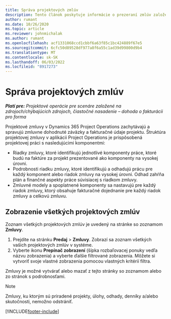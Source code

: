 ```yaml
---
title: Správa projektových zmlúv
description: Tento článok poskytuje informácie o prezeraní zmlúv založených na projekte.
author: rumant
ms.date: 10/26/2020
ms.topic: article
ms.reviewer: johnmichalak
ms.author: rumant
ms.openlocfilehash: acf1331068ccd1cbbf6a63f85c1bc424889f67e5
ms.sourcegitcommit: 6cfc50d89528df977a8f6a55c1ad39d99800d9b4
ms.translationtype: MT
ms.contentlocale: sk-SK
ms.lasthandoff: 06/03/2022
ms.locfileid: "8917273"
---
```

# <a name="manage-project-contracts"></a>Správa projektových zmlúv

_**Platí pre:** Projektové operácie pre scenáre založené na zdrojoch/chýbajúcich zdrojoch, čiastočné nasadenie – dohoda o fakturácii pro forma_

Projektové zmluvy v Dynamics 365 Project Operations zachytávajú a spravujú zmluvne dohodnuté záväzky a fakturačné údaje projektu. Štruktúra projektovej zmluvy v aplikácii Project Operations je prispôsobená projektovej práci s nasledujúcimi komponentmi:

- Riadky zmluvy, ktoré identifikujú jednotlivé komponenty práce, ktoré budú na faktúre za projekt prezentované ako komponenty na vysokej úrovni.
- Podrobnosti riadku zmluvy, ktoré identifikujú a odhadujú prácu pre každý komponent alebo riadok zmluvy na vysokej úrovni. Odhad zahŕňa plán a finančné aspekty práce súvisiacej s riadkom zmluvy.
- Zmluvné modely a spoplatnené komponenty sa nastavujú pre každý riadok zmluvy, ktorý obsahuje fakturačné dojednanie pre každý riadok zmluvy a celkovú zmluvu.

## <a name="view-all-project-based-contracts"></a>Zobrazenie všetkých projektových zmlúv

Zoznam všetkých projektových zmlúv je uvedený na stránke so zoznamom **Zmluvy**. 

1. Prejdite na stránku **Predaj** > **Zmluvy**. Zobrazí sa zoznam všetkých vašich projektových zmlúv v systéme. 
2. Vyberte ikonu **Prepínač zobrazení** (šípka rozbaľovacej ponuky vedľa názvu zobrazenia) a vyberte ďalšie filtrované zobrazenia. Môžete si vytvoriť svoje vlastné zobrazenia pomocou vlastných kritérií filtra.

Zmluvy je možné vytvárať alebo mazať z tejto stránky so zoznamom alebo zo stránok s podrobnosťami.

> [!NOTE]
> Zmluvy, ku ktorým sú priradené projekty, úlohy, odhady, denníky a/alebo skutočnosti, nemožno odstrániť. 


[!INCLUDE[footer-include](../../includes/footer-banner.md)]
